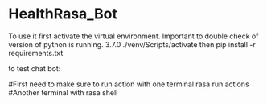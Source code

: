 # HealthRasa_Bot

To use it first activate the virtual environment. Important to double check of version of python is running. 3.7.0
./venv/Scripts/activate
then
pip install -r requirements.txt

to test chat bot:

#First need to make sure to run action with one terminal
rasa run actions
#Another terminal with
rasa shell
